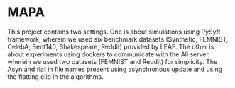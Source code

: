 # MAPA
This project contains two settings. One is about simulations using PySyft framework, wherein we used six benchmark datasets (Synthetic; FEMNIST, CelebA; Sent140, Shakespeare, Reddit) provided by LEAF. The other is about experiments using dockers to communicate with the Ali server, wherein we used two datasets (FEMNIST and Reddit) for simplicity.
The Asyn and flat in file names present using asynchronous update and using the flatting clip in the algorithms. 

